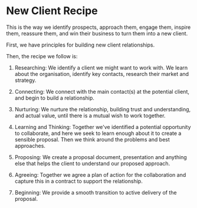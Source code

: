 # New Client Recipe

This is the way we identify prospects, approach them, engage them, inspire them, reassure them, and win their business to turn them into a new client.



First, we have principles for building new client relationships.

Then, the recipe we follow is:

1. Researching: We identify a client we might want to work with. We learn about the organisation, identify key contacts, research their market and strategy.

2. Connecting: We connect with the main contact\(s\) at the potential client, and begin to build a relationship.
3. Nurturing: We nurture the relationship, building trust and understanding, and actual value, until there is a mutual wish to work together.
4. Learning and Thinking: Together we've identified a potential opportunity to collaborate, and here we seek to learn enough about it to create a sensible proposal. Then we think around the problems and best approaches.
5. Proposing: We create a proposal document, presentation and anything else that helps the client to understand our proposed approach.
6. Agreeing: Together we agree a plan of action for the collaboration and capture this in a contract to support the relationship.
7. Beginning: We provide a smooth transition to active delivery of the proposal.

